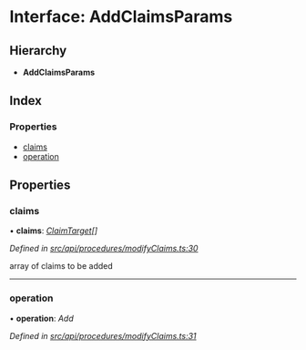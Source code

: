 # Interface: AddClaimsParams

## Hierarchy

* **AddClaimsParams**

## Index

### Properties

* [claims](addclaimsparams.md#claims)
* [operation](addclaimsparams.md#operation)

## Properties

###  claims

• **claims**: *[ClaimTarget](claimtarget.md)[]*

*Defined in [src/api/procedures/modifyClaims.ts:30](https://github.com/PolymathNetwork/polymesh-sdk/blob/4f2fd432/src/api/procedures/modifyClaims.ts#L30)*

array of claims to be added

___

###  operation

• **operation**: *Add*

*Defined in [src/api/procedures/modifyClaims.ts:31](https://github.com/PolymathNetwork/polymesh-sdk/blob/4f2fd432/src/api/procedures/modifyClaims.ts#L31)*
